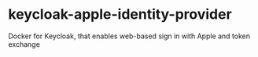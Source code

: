 # keycloak-apple-identity-provider
Docker for Keycloak, that enables web-based sign in with Apple and token exchange
